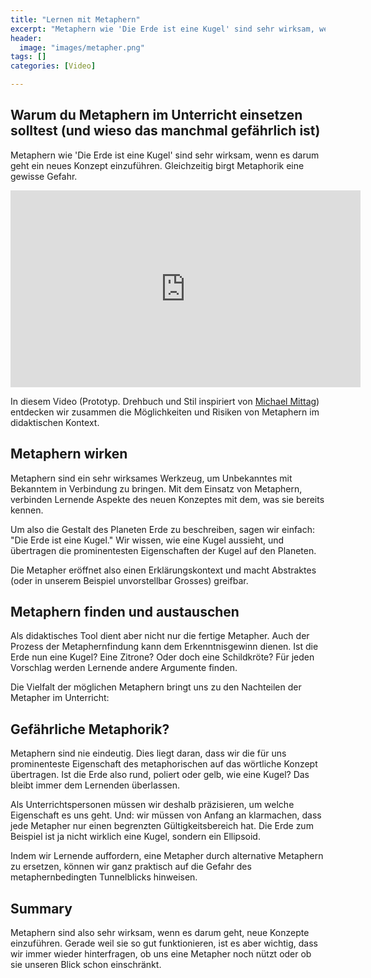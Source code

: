 ```yaml
---
title: "Lernen mit Metaphern"
excerpt: "Metaphern wie 'Die Erde ist eine Kugel' sind sehr wirksam, wenn es darum geht ein neues Konzept einzuführen. Gleichzeitig birgt Metaphorik eine gewisse Gefahr."
header:
  image: "images/metapher.png"
tags: []
categories: [Video]

---
```


## Warum du Metaphern im Unterricht einsetzen solltest (und wieso das manchmal gefährlich ist)

Metaphern wie 'Die Erde ist eine Kugel' sind sehr wirksam, wenn es darum geht ein neues Konzept einzuführen. Gleichzeitig birgt Metaphorik eine gewisse Gefahr.

<div class="embed-responsive">
<iframe width="560" height="315" src="https://www.youtube.com/embed/Q0U2WXBn7_U" frameborder="0" allow="accelerometer; autoplay; encrypted-media; gyroscope; picture-in-picture" allowfullscreen></iframe>
</div>

In diesem Video (Prototyp. Drehbuch und Stil inspiriert von [Michael Mittag](https://michaelmittag.ch/)) entdecken wir zusammen die Möglichkeiten und Risiken von Metaphern im didaktischen Kontext.

## Metaphern wirken

Metaphern sind ein sehr wirksames Werkzeug, um Unbekanntes mit Bekanntem in Verbindung zu bringen. Mit dem Einsatz von Metaphern, verbinden Lernende Aspekte des neuen Konzeptes mit dem, was sie bereits kennen.

Um also die Gestalt des Planeten Erde zu beschreiben, sagen wir einfach: "Die Erde ist eine Kugel." Wir wissen, wie eine Kugel aussieht, und übertragen die prominentesten Eigenschaften der Kugel auf den Planeten.

Die Metapher eröffnet also einen Erklärungskontext und macht Abstraktes (oder in unserem Beispiel unvorstellbar Grosses) greifbar.

## Metaphern finden und austauschen

Als didaktisches Tool dient aber nicht nur die fertige Metapher. Auch der Prozess der Metaphernfindung kann dem Erkenntnisgewinn dienen. Ist die Erde nun eine Kugel? Eine Zitrone? Oder doch eine Schildkröte? Für jeden Vorschlag werden Lernende andere Argumente finden.

Die Vielfalt der möglichen Metaphern bringt uns zu den Nachteilen der Metapher im Unterricht:

## Gefährliche Metaphorik?

Metaphern sind nie eindeutig. Dies liegt daran, dass wir die für uns prominenteste Eigenschaft des metaphorischen auf das wörtliche Konzept übertragen. Ist die Erde also rund, poliert oder gelb, wie eine Kugel? Das bleibt immer dem Lernenden überlassen.

Als Unterrichtspersonen müssen wir deshalb präzisieren, um welche Eigenschaft es uns geht. Und: wir müssen von Anfang an klarmachen, dass jede Metapher nur einen begrenzten Gültigkeitsbereich hat. Die Erde zum Beispiel ist ja nicht wirklich eine Kugel, sondern ein Ellipsoid.

Indem wir Lernende auffordern, eine Metapher durch alternative Metaphern zu ersetzen, können wir ganz praktisch auf die Gefahr des metaphernbedingten Tunnelblicks hinweisen.

## Summary

Metaphern sind also sehr wirksam, wenn es darum geht, neue Konzepte einzuführen. Gerade weil sie so gut funktionieren, ist es aber wichtig, dass wir immer wieder hinterfragen, ob uns eine Metapher noch nützt oder ob sie unseren Blick schon einschränkt.

